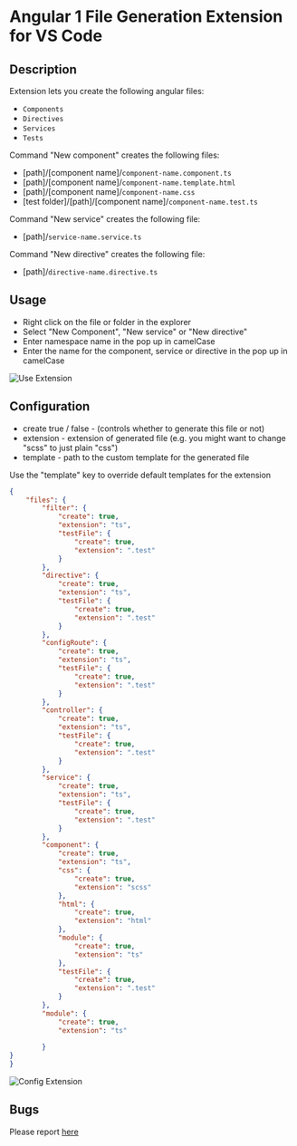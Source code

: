 # Angular 1 File Generation Extension for VS Code

## Description
Extension lets you create the following angular files:
- `Components`
- `Directives`
- `Services`
- `Tests`

Command "New component" creates the following files: 
- [path]/[component name]/`component-name.component.ts`
- [path]/[component name]/`component-name.template.html`
- [path]/[component name]/`component-name.css`
- [test folder]/[path]/[component name]/`component-name.test.ts`

Command "New service" creates the following file:
- [path]/`service-name.service.ts`

Command "New directive" creates the following file:
- [path]/`directive-name.directive.ts`

## Usage

- Right click on the file or folder in the explorer
- Select "New Component", "New service" or "New directive" 
- Enter namespace name in the pop up in camelCase
- Enter the name for the component, service or directive in the pop up in camelCase 


![Use Extension](assets/tutorial/createComponent.gif)

## Configuration
- create true / false - (controls whether to generate this file or not)
- extension - extension of generated file (e.g. you might want to change "scss" to just plain "css")
- template - path to the custom template for the generated file

Use the "template" key to override default templates for the extension

```json
{
    "files": {
        "filter": {
            "create": true,
            "extension": "ts",
            "testFile": {
                "create": true,
                "extension": ".test"
            }
        },
        "directive": {
            "create": true,
            "extension": "ts",
            "testFile": {
                "create": true,
                "extension": ".test"
            }
        },        
        "configRoute": {
            "create": true,
            "extension": "ts",
            "testFile": {
                "create": true,
                "extension": ".test"
            }
        },
        "controller": {
            "create": true,
            "extension": "ts",
            "testFile": {
                "create": true,
                "extension": ".test"
            }
        },
        "service": {
            "create": true,
            "extension": "ts",
            "testFile": {
                "create": true,
                "extension": ".test"
            }
        },
        "component": {
            "create": true,
            "extension": "ts",            
            "css": {
                "create": true,
                "extension": "scss"
            },
            "html": {
                "create": true,
                "extension": "html"
            },
            "module": {
                "create": true,
                "extension": "ts"
            },
            "testFile": {
                "create": true,
                "extension": ".test"
            }
        },
        "module": {
            "create": true,
            "extension": "ts"
            
        }
}
}
```
![Config Extension](assets/tutorial/customTemplate.gif)

## Bugs

Please report [here](https://github.com/xsintill/vscode-angular1-component-generator/issues)